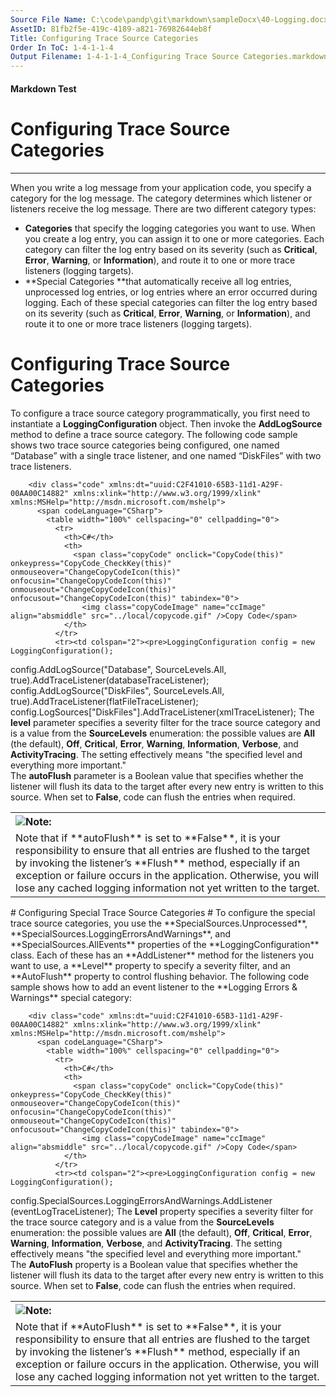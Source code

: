 ```yaml
---
Source File Name: C:\code\pandp\git\markdown\sampleDocx\40-Logging.docx
AssetID: 81fb2f5e-419c-4189-a821-76982644eb8f
Title: Configuring Trace Source Categories
Order In ToC: 1-4-1-1-4
Output Filename: 1-4-1-1-4_Configuring Trace Source Categories.markdown
---
```


#### Markdown Test ####
# Configuring Trace Source Categories #
----------

When you write a log message from your application code, you specify a category for the log message. The category determines which listener or listeners receive the log message. There are two different category types:  
+ **Categories** that specify the logging categories you want to use. When you create a log entry, you can assign it to one or more categories. Each category can filter the log entry based on its severity (such as **Critical**, **Error**, **Warning**, or **Information**), and route it to one or more trace listeners (logging targets).
+ **Special Categories **that automatically receive all log entries, unprocessed log entries, or log entries where an error occurred during logging.  Each of these special categories can filter the log entry based on its severity (such as **Critical**, **Error**, **Warning**, or **Information**), and route it to one or more trace listeners (logging targets).

# Configuring Trace Source Categories #
To configure a trace source category programmatically, you first need to instantiate a **LoggingConfiguration** object. Then invoke the **AddLogSource** method to define a trace source category. The following code sample shows two trace source categories being configured, one named “Database” with a single trace listener, and one named “DiskFiles” with two trace listeners.  

        <div class="code" xmlns:dt="uuid:C2F41010-65B3-11d1-A29F-00AA00C14882" xmlns:xlink="http://www.w3.org/1999/xlink" xmlns:MSHelp="http://msdn.microsoft.com/mshelp">
          <span codeLanguage="CSharp">
            <table width="100%" cellspacing="0" cellpadding="0">
              <tr>
                <th>C#</th>
                <th>
                  <span class="copyCode" onclick="CopyCode(this)" onkeypress="CopyCode_CheckKey(this)" onmouseover="ChangeCopyCodeIcon(this)" onfocusin="ChangeCopyCodeIcon(this)" onmouseout="ChangeCopyCodeIcon(this)" onfocusout="ChangeCopyCodeIcon(this)" tabindex="0">
                    <img class="copyCodeImage" name="ccImage" align="absmiddle" src="../local/copycode.gif" />Copy Code</span>
                </th>
              </tr>
              <tr><td colspan="2"><pre>LoggingConfiguration config = new LoggingConfiguration();

config.AddLogSource("Database", SourceLevels.All,
                     true).AddTraceListener(databaseTraceListener);
config.AddLogSource("DiskFiles", SourceLevels.All,
                     true).AddTraceListener(flatFileTraceListener);
config.LogSources["DiskFiles"].AddTraceListener(xmlTraceListener);</pre></td></tr>
            </table>
          </span>
        </div>
      The **level** parameter specifies a severity filter for the trace source category and is a value from the **SourceLevels** enumeration: the possible values are **All** (the default), **Off**, **Critical**, **Error**, **Warning**, **Information**, **Verbose**, and **ActivityTracing**. The setting effectively means "the specified level and everything more important."  
The **autoFlush** parameter is a Boolean value that specifies whether the listener will flush its data to the target after every new entry is written to this source. When set to **False**, code can flush the entries when required.   
<div class="alert" xmlns:dt="uuid:C2F41010-65B3-11d1-A29F-00AA00C14882" xmlns:xlink="http://www.w3.org/1999/xlink" xmlns:MSHelp="http://msdn.microsoft.com/mshelp"><table width="100%" cellspacing="0" cellpadding="0"><tr><th align="left"><img class="note" src="../local/note.gif" />Note:</th></tr><tr><td>Note that if **autoFlush** is set to **False**, it is your responsibility to ensure that all entries are flushed to the target by invoking the listener’s **Flush** method, especially if an exception or failure occurs in the application. Otherwise, you will lose any cached logging information not yet written to the target.</td></tr></table><p /></div>
# Configuring Special Trace Source Categories #
To configure the special trace source categories, you use the **SpecialSources.Unprocessed**, **SpecialSources.LoggingErrorsAndWarnings**, and **SpecialSources.AllEvents** properties of the **LoggingConfiguration** class. Each of these has an **AddListener** method for the listeners you want to use, a **Level** property to specify a severity filter, and an **AutoFlush** property to control flushing behavior. The following code sample shows how to add an event listener to the **Logging Errors &amp; Warnings** special category:  

        <div class="code" xmlns:dt="uuid:C2F41010-65B3-11d1-A29F-00AA00C14882" xmlns:xlink="http://www.w3.org/1999/xlink" xmlns:MSHelp="http://msdn.microsoft.com/mshelp">
          <span codeLanguage="CSharp">
            <table width="100%" cellspacing="0" cellpadding="0">
              <tr>
                <th>C#</th>
                <th>
                  <span class="copyCode" onclick="CopyCode(this)" onkeypress="CopyCode_CheckKey(this)" onmouseover="ChangeCopyCodeIcon(this)" onfocusin="ChangeCopyCodeIcon(this)" onmouseout="ChangeCopyCodeIcon(this)" onfocusout="ChangeCopyCodeIcon(this)" tabindex="0">
                    <img class="copyCodeImage" name="ccImage" align="absmiddle" src="../local/copycode.gif" />Copy Code</span>
                </th>
              </tr>
              <tr><td colspan="2"><pre>LoggingConfiguration config = new LoggingConfiguration();

config.SpecialSources.LoggingErrorsAndWarnings.AddListener
  (eventLogTraceListener);</pre></td></tr>
            </table>
          </span>
        </div>
      The **Level** property specifies a severity filter for the trace source category and is a value from the **SourceLevels** enumeration: the possible values are **All** (the default), **Off**, **Critical**, **Error**, **Warning**, **Information**, **Verbose**, and **ActivityTracing**. The setting effectively means "the specified level and everything more important."  
The **AutoFlush** property is a Boolean value that specifies whether the listener will flush its data to the target after every new entry is written to this source. When set to **False**, code can flush the entries when required.   
<div class="alert" xmlns:dt="uuid:C2F41010-65B3-11d1-A29F-00AA00C14882" xmlns:xlink="http://www.w3.org/1999/xlink" xmlns:MSHelp="http://msdn.microsoft.com/mshelp"><table width="100%" cellspacing="0" cellpadding="0"><tr><th align="left"><img class="note" src="../local/note.gif" />Note:</th></tr><tr><td>Note that if **AutoFlush** is set to **False**, it is your responsibility to ensure that all entries are flushed to the target by invoking the listener’s **Flush** method, especially if an exception or failure occurs in the application. Otherwise, you will lose any cached logging information not yet written to the target.</td></tr></table><p /></div>
